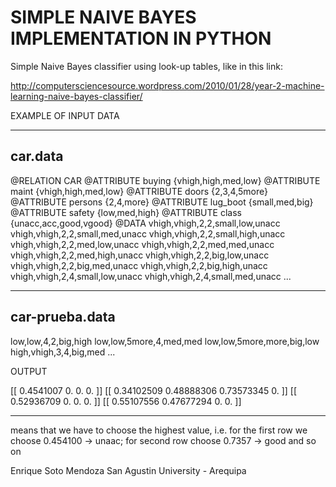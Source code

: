 SIMPLE NAIVE BAYES IMPLEMENTATION IN PYTHON
===========

Simple Naive Bayes classifier using look-up tables, like in this link:


http://computersciencesource.wordpress.com/2010/01/28/year-2-machine-learning-naive-bayes-classifier/


EXAMPLE OF INPUT DATA

----------------------------------------------
car.data
----------------------------------------------
@RELATION CAR
@ATTRIBUTE buying {vhigh,high,med,low} 
@ATTRIBUTE maint {vhigh,high,med,low}
@ATTRIBUTE doors {2,3,4,5more}
@ATTRIBUTE persons {2,4,more}
@ATTRIBUTE lug_boot {small,med,big}
@ATTRIBUTE safety {low,med,high} 
@ATTRIBUTE class {unacc,acc,good,vgood}
@DATA
vhigh,vhigh,2,2,small,low,unacc
vhigh,vhigh,2,2,small,med,unacc
vhigh,vhigh,2,2,small,high,unacc
vhigh,vhigh,2,2,med,low,unacc
vhigh,vhigh,2,2,med,med,unacc
vhigh,vhigh,2,2,med,high,unacc
vhigh,vhigh,2,2,big,low,unacc
vhigh,vhigh,2,2,big,med,unacc
vhigh,vhigh,2,2,big,high,unacc
vhigh,vhigh,2,4,small,low,unacc
vhigh,vhigh,2,4,small,med,unacc ...

--------------------------------------------
car-prueba.data
--------------------------------------------
low,low,4,2,big,high
low,low,5more,4,med,med
low,low,5more,more,big,low
high,vhigh,3,4,big,med
...

OUTPUT

[[ 0.4541007  0.         0.         0.       ]]
[[ 0.34102509  0.48888306  0.73573345  0.        ]]
[[ 0.52936709  0.          0.          0.        ]]
[[ 0.55107556  0.47677294  0.          0.        ]]

---------------------------------------------

means that we have to choose the highest value, i.e. for the first row we choose 0.454100 -> unaac;
for second row choose 0.7357 -> good
and so on
  



Enrique Soto Mendoza
San Agustin University - Arequipa


